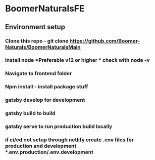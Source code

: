 # BoomerNaturalsFE

## Environment setup

### Clone this repo - git clone https://github.com/Boomer-Naturals/BoomerNaturalsMain
### Install node *Preferable v12 or higher * check with node -v
### Navigate to frontend folder 
### Npm install - install package stuff
### gatsby develop for development
### gatsby build to build
### gatsby serve  to run production build locally
### if ci/cd not setup through netlify create .env files for production and development *.env.production/.env.development